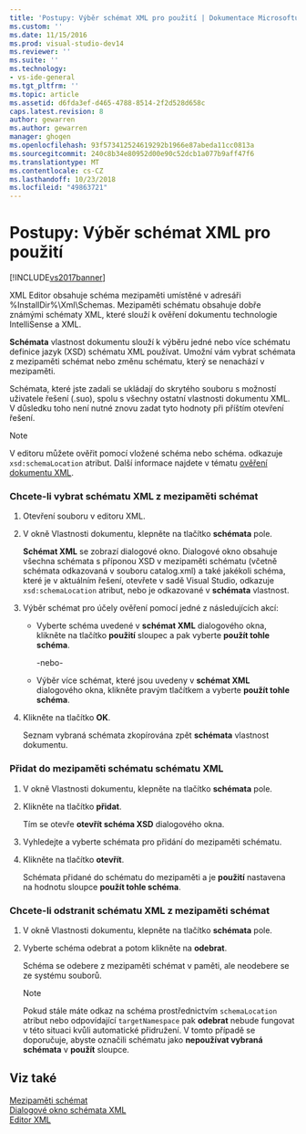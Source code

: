 ```yaml
---
title: 'Postupy: Výběr schémat XML pro použití | Dokumentace Microsoftu'
ms.custom: ''
ms.date: 11/15/2016
ms.prod: visual-studio-dev14
ms.reviewer: ''
ms.suite: ''
ms.technology:
- vs-ide-general
ms.tgt_pltfrm: ''
ms.topic: article
ms.assetid: d6fda3ef-d465-4788-8514-2f2d528d658c
caps.latest.revision: 8
author: gewarren
ms.author: gewarren
manager: ghogen
ms.openlocfilehash: 93f573412524619292b1966e87abeda11cc0813a
ms.sourcegitcommit: 240c8b34e80952d00e90c52dcb1a077b9aff47f6
ms.translationtype: MT
ms.contentlocale: cs-CZ
ms.lasthandoff: 10/23/2018
ms.locfileid: "49863721"
---
```

# <a name="how-to-select-the-xml-schemas-to-use"></a>Postupy: Výběr schémat XML pro použití
[!INCLUDE[vs2017banner](../includes/vs2017banner.md)]

  
XML Editor obsahuje schéma mezipaměti umístěné v adresáři %InstallDir%\Xml\Schemas. Mezipaměti schématu obsahuje dobře známými schématy XML, které slouží k ověření dokumentu technologie IntelliSense a XML.  
  
 **Schémata** vlastnost dokumentu slouží k výběru jedné nebo více schématu definice jazyk (XSD) schématu XML používat. Umožní vám vybrat schémata z mezipaměti schémat nebo změnu schématu, který se nenachází v mezipaměti.  
  
 Schémata, které jste zadali se ukládají do skrytého souboru s možností uživatele řešení (.suo), spolu s všechny ostatní vlastnosti dokumentu XML. V důsledku toho není nutné znovu zadat tyto hodnoty při příštím otevření řešení.  
  
> [!NOTE]
>  V editoru můžete ověřit pomocí vložené schéma nebo schéma. odkazuje `xsd:schemaLocation` atribut. Další informace najdete v tématu [ověření dokumentu XML](../xml-tools/xml-document-validation.md).  
  
### <a name="to-select-an-xml-schema-from-the-schema-cache"></a>Chcete-li vybrat schématu XML z mezipaměti schémat  
  
1. Otevření souboru v editoru XML.  
  
2. V okně Vlastnosti dokumentu, klepněte na tlačítko **schémata** pole.  
  
    **Schémat XML** se zobrazí dialogové okno. Dialogové okno obsahuje všechna schémata s příponou XSD v mezipaměti schématu (včetně schémata odkazovaná v souboru catalog.xml) a také jakékoli schéma, které je v aktuálním řešení, otevřete v sadě Visual Studio, odkazuje `xsd:schemaLocation` atribut, nebo je odkazované v **schémata** vlastnost.  
  
3. Výběr schémat pro účely ověření pomocí jedné z následujících akcí:  
  
   - Vyberte schéma uvedené v **schémat XML** dialogového okna, klikněte na tlačítko **použití** sloupec a pak vyberte **použít tohle schéma**.  
  
     -nebo-  
  
   - Výběr více schémat, které jsou uvedeny v **schémat XML** dialogového okna, klikněte pravým tlačítkem a vyberte **použít tohle schéma**.  
  
4. Klikněte na tlačítko **OK**.  
  
    Seznam vybraná schémata zkopírována zpět **schémata** vlastnost dokumentu.  
  
### <a name="to-add-an-xml-schema-to-the-schema-cache"></a>Přidat do mezipaměti schématu schématu XML  
  
1.  V okně Vlastnosti dokumentu, klepněte na tlačítko **schémata** pole.  
  
2.  Klikněte na tlačítko **přidat**.  
  
     Tím se otevře **otevřít schéma XSD** dialogového okna.  
  
3.  Vyhledejte a vyberte schémata pro přidání do mezipaměti schématu.  
  
4.  Klikněte na tlačítko **otevřít**.  
  
     Schémata přidané do schématu do mezipaměti a je **použití** nastavena na hodnotu sloupce **použít tohle schéma**.  
  
### <a name="to-delete-an-xml-schema-from-the-schema-cache"></a>Chcete-li odstranit schématu XML z mezipaměti schémat  
  
1.  V okně Vlastnosti dokumentu, klepněte na tlačítko **schémata** pole.  
  
2.  Vyberte schéma odebrat a potom klikněte na **odebrat**.  
  
     Schéma se odebere z mezipaměti schémat v paměti, ale neodebere se ze systému souborů.  
  
    > [!NOTE]
    >  Pokud stále máte odkaz na schéma prostřednictvím `schemaLocation` atribut nebo odpovídající `targetNamespace` pak **odebrat** nebude fungovat v této situaci kvůli automatické přidružení. V tomto případě se doporučuje, abyste označili schématu jako **nepoužívat vybraná schémata** v **použít** sloupce.  
  
## <a name="see-also"></a>Viz také  
 [Mezipaměti schémat](../xml-tools/schema-cache.md)   
 [Dialogové okno schémata XML](../xml-tools/xml-schemas-dialog-box.md)   
 [Editor XML](../xml-tools/xml-editor.md)




